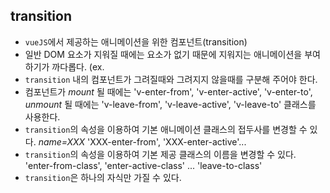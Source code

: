 ## transition

- `vueJS`에서 제공하는 애니메이션을 위한 컴포넌트(transition)
- 일반 DOM 요소가 지워질 때에는 요소가 없기 때문에 지워지는 애니메이션을 부여하기가 까다롭다. (ex. <dialog>)
- `transition` 내의 컴포넌트가 그려질때와 그려지지 않을때를 구분해 주어야 한다.
- 컴포넌트가 _mount_ 될 때에는 'v-enter-from', 'v-enter-active', 'v-enter-to', _unmount_ 될 때에는 'v-leave-from', 'v-leave-active', 'v-leave-to' 클래스를 사용한다.
- `transition`의 속성을 이용하여 기본 애니메이션 클래스의 접두사를 변경할 수 있다. _name=XXX_ 'XXX-enter-from', 'XXX-enter-active'...
- `transition`의 속성을 이용하여 기본 제공 클래스의 이름을 변경할 수 있다. 'enter-from-class', 'enter-active-class' ... 'leave-to-class'
- `transition`은 하나의 자식만 가질 수 있다.

